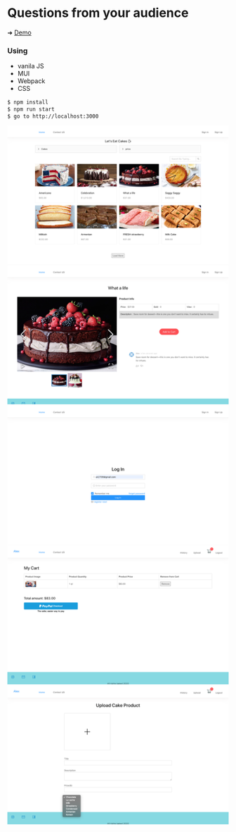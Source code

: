 # Questions from your audience
➜ [Demo](https://questions-835d8.web.app/)

### Using
- vanila JS 
- MUI
- Webpack
- CSS



```shell
$ npm install 
$ npm run start
$ go to http://localhost:3000
```


![](https://github.com/YKalashnikov/Cake-Store/blob/master/first.png)
![](https://github.com/YKalashnikov/Cake-Store/blob/master/second.png)
![](https://github.com/YKalashnikov/Cake-Store/blob/master/third.png)
![](https://github.com/YKalashnikov/Cake-Store/blob/master/fourth.png)
![](https://github.com/YKalashnikov/Cake-Store/blob/master/fifth.png)
